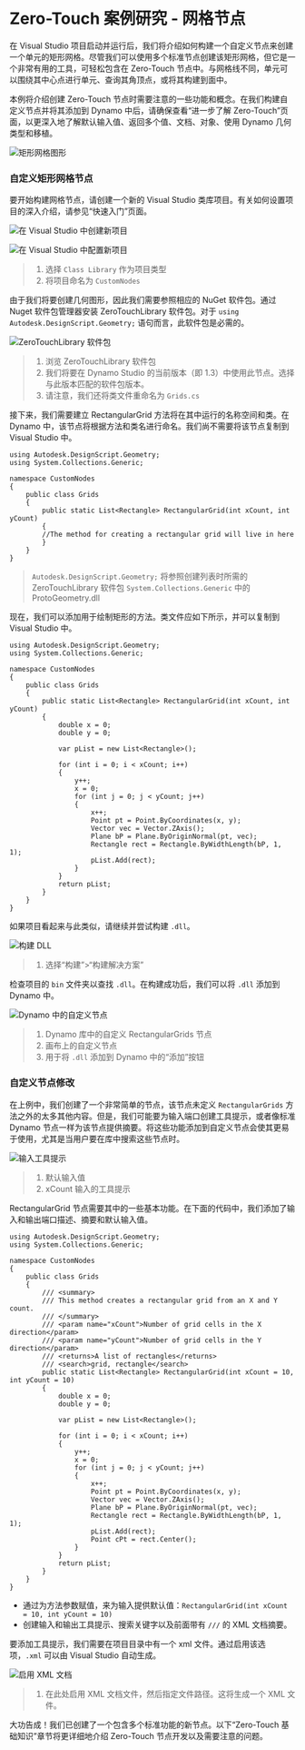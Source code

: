 # Zero-Touch 案例研究 - 网格节点

在 Visual Studio 项目启动并运行后，我们将介绍如何构建一个自定义节点来创建一个单元的矩形网格。尽管我们可以使用多个标准节点创建该矩形网格，但它是一个非常有用的工具，可轻松包含在 Zero-Touch 节点中。与网格线不同，单元可以围绕其中心点进行单元、查询其角顶点，或将其构建到面中。

本例将介绍创建 Zero-Touch 节点时需要注意的一些功能和概念。在我们构建自定义节点并将其添加到 Dynamo 中后，请确保查看“进一步了解 Zero-Touch”页面，以更深入地了解默认输入值、返回多个值、文档、对象、使用 Dynamo 几何类型和移植。

![矩形网格图形](images/cover-image.jpg)

### 自定义矩形网格节点 <a href="#custom-rectangular-grid-node" id="custom-rectangular-grid-node"></a>

要开始构建网格节点，请创建一个新的 Visual Studio 类库项目。有关如何设置项目的深入介绍，请参见“快速入门”页面。

![在 Visual Studio 中创建新项目](images/vs-new-project-1.jpg)

![在 Visual Studio 中配置新项目](images/vs-new-project-2.jpg)

> 1. 选择 `Class Library` 作为项目类型
> 2. 将项目命名为 `CustomNodes`

由于我们将要创建几何图形，因此我们需要参照相应的 NuGet 软件包。通过 Nuget 软件包管理器安装 ZeroTouchLibrary 软件包。对于 `using Autodesk.DesignScript.Geometry;` 语句而言，此软件包是必需的。

![ZeroTouchLibrary 软件包](images/vs-nugetpackage.jpg)

> 1. 浏览 ZeroTouchLibrary 软件包
> 2. 我们将要在 Dynamo Studio 的当前版本（即 1.3）中使用此节点。选择与此版本匹配的软件包版本。
> 3. 请注意，我们还将类文件重命名为 `Grids.cs`

接下来，我们需要建立 RectangularGrid 方法将在其中运行的名称空间和类。在 Dynamo 中，该节点将根据方法和类名进行命名。我们尚不需要将该节点复制到 Visual Studio 中。

```
using Autodesk.DesignScript.Geometry;
using System.Collections.Generic;

namespace CustomNodes
{
    public class Grids
    {
        public static List<Rectangle> RectangularGrid(int xCount, int yCount)
        {
        //The method for creating a rectangular grid will live in here
        }
    }
}
```

> `Autodesk.DesignScript.Geometry;` 将参照创建列表时所需的 ZeroTouchLibrary 软件包 `System.Collections.Generic` 中的 ProtoGeometry.dll

现在，我们可以添加用于绘制矩形的方法。类文件应如下所示，并可以复制到 Visual Studio 中。

```
using Autodesk.DesignScript.Geometry;
using System.Collections.Generic;

namespace CustomNodes
{
    public class Grids
    {
        public static List<Rectangle> RectangularGrid(int xCount, int yCount)
        {
            double x = 0;
            double y = 0;

            var pList = new List<Rectangle>();

            for (int i = 0; i < xCount; i++)
            {
                y++;
                x = 0;
                for (int j = 0; j < yCount; j++)
                {
                    x++;
                    Point pt = Point.ByCoordinates(x, y);
                    Vector vec = Vector.ZAxis();
                    Plane bP = Plane.ByOriginNormal(pt, vec);
                    Rectangle rect = Rectangle.ByWidthLength(bP, 1, 1);
                    pList.Add(rect);
                }
            }
            return pList;
        }
    }
}
```

如果项目看起来与此类似，请继续并尝试构建 `.dll`。

![构建 DLL](images/vs-grids.jpg)

> 1. 选择“构建”>“构建解决方案”

检查项目的 `bin` 文件夹以查找 `.dll`。在构建成功后，我们可以将 `.dll` 添加到 Dynamo 中。

![Dynamo 中的自定义节点](images/RectangularGrid-Dynamo.jpg)

> 1. Dynamo 库中的自定义 RectangularGrids 节点
> 2. 画布上的自定义节点
> 3. 用于将 `.dll` 添加到 Dynamo 中的“添加”按钮

### 自定义节点修改 <a href="#custom-node-modifications" id="custom-node-modifications"></a>

在上例中，我们创建了一个非常简单的节点，该节点未定义 `RectangularGrids` 方法之外的太多其他内容。但是，我们可能要为输入端口创建工具提示，或者像标准 Dynamo 节点一样为该节点提供摘要。将这些功能添加到自定义节点会使其更易于使用，尤其是当用户要在库中搜索这些节点时。

![输入工具提示](images/nodemodification.png)

> 1. 默认输入值
> 2. xCount 输入的工具提示

RectangularGrid 节点需要其中的一些基本功能。在下面的代码中，我们添加了输入和输出端口描述、摘要和默认输入值。

```
using Autodesk.DesignScript.Geometry;
using System.Collections.Generic;

namespace CustomNodes
{
    public class Grids
    {
        /// <summary>
        /// This method creates a rectangular grid from an X and Y count.
        /// </summary>
        /// <param name="xCount">Number of grid cells in the X direction</param>
        /// <param name="yCount">Number of grid cells in the Y direction</param>
        /// <returns>A list of rectangles</returns>
        /// <search>grid, rectangle</search>
        public static List<Rectangle> RectangularGrid(int xCount = 10, int yCount = 10)
        {
            double x = 0;
            double y = 0;

            var pList = new List<Rectangle>();

            for (int i = 0; i < xCount; i++)
            {
                y++;
                x = 0;
                for (int j = 0; j < yCount; j++)
                {
                    x++;
                    Point pt = Point.ByCoordinates(x, y);
                    Vector vec = Vector.ZAxis();
                    Plane bP = Plane.ByOriginNormal(pt, vec);
                    Rectangle rect = Rectangle.ByWidthLength(bP, 1, 1);
                    pList.Add(rect);
                    Point cPt = rect.Center();
                }
            }
            return pList;
        }
    }
}
```

* 通过为方法参数赋值，来为输入提供默认值：`RectangularGrid(int xCount = 10, int yCount = 10)`
* 创建输入和输出工具提示、搜索关键字以及前面带有 `///` 的 XML 文档摘要。

要添加工具提示，我们需要在项目目录中有一个 xml 文件。通过启用该选项，`.xml` 可以由 Visual Studio 自动生成。

![启用 XML 文档](images/vs-xml.jpg)

> 1. 在此处启用 XML 文档文件，然后指定文件路径。这将生成一个 XML 文件。

大功告成！我们已创建了一个包含多个标准功能的新节点。以下“Zero-Touch 基础知识”章节将更详细地介绍 Zero-Touch 节点开发以及需要注意的问题。
